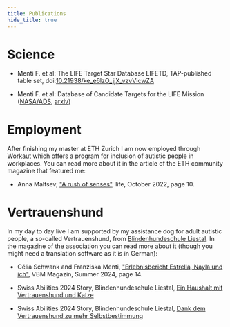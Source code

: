 ```yaml
---
title: Publications
hide_title: true
---
```


# Science

* Menti F.  et al: The LIFE Target Star Database LIFETD, TAP-published
  table set, doi:[10.21938/ke_e6lzO_jjX_vzvVIcwZA](https://dc.zah.uni-heidelberg.de/voidoi/q/lp/custom/10.21938/ke_e6lzO_jjX_vzvVIcwZA)

* Menti F.  et al: Database of Candidate Targets for the LIFE Mission
([NASA/ADS](https://ui.adsabs.harvard.edu/abs/2024RNAAS...8..267M/abstract), [arxiv](https://arxiv.org/abs/2410.23892))

# Employment

After finishing my master at ETH Zurich I am now employed through [Workaut](https://workaut.ch/) which offers a program for inclusion of autistic people in workplaces. You can read more about it in the article of the ETH community magazine that featured me: 

* Anna Maltsev, ["A rush of senses"](https://ethz.ch/content/dam/ethz/associates/services/News/life/ausgaben/englisch/ETH-Life-Oktober-EN_ACC.pdf), life, October 2022, page 10. 

# Vertrauenshund

In my day to day live I am supported by my assistance dog for adult autistic people, a so-called Vertrauenshund, from [Blindenhundeschule Liestal](https://www.blindenhund.ch). In the magazine of the association you can read more about it (though you might need a translation software as it is in German):

* Célia Schwank and Franziska Menti, ["Erlebnisbericht Estrella, Nayla und ich"](https://www.blindenhund.ch/site/assets/files/1213/vbm_magazin_2024_2_95_druckbogen_web.pdf), VBM Magazin, Summer 2024, page 14.

* Swiss Abilities 2024 Story, Blindenhundeschule Liestal, [Ein Haushalt mit Vertrauenshund und Katze](https://www.swiss-abilities.ch/de/c/ein-haushalt-mit-vertrauenshund-und-katze.57254)

* Swiss Abilities 2024 Story, Blindenhundeschule Liestal, [Dank dem Vertrauenshund zu mehr Selbstbestimmung](https://www.swiss-abilities.ch/de/c/dank-dem-vertrauenshund-zu-mehr-selbstbestimmung.56717)

